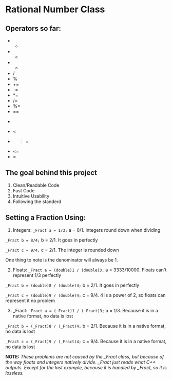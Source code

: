 Rational Number Class
=====================

Operators so far:
-----------------

* +
* -
* *
* /
* %
* +=
* -=
* *=
* /=
* %=
* ==
* >
* <
* >=
* <=
* =
    
The goal behind this project
----------------------------
1. Clean/Readable Code
2. Fast Code
3. Intuitive Usability
4. Following the standerd


Setting a Fraction Using:
-------------------------
1. Integers:
`_Fract a = 1/3;` a = 0/1.  Integers round down when dividing

`_Fract b = 8/4;` b = 2/1.  It goes in perfectly

`_Fract c = 9/4;` c = 2/1.  The integer is rounded down

One thing to note is the denominator will always be 1.

2. Floats:
`_Fract a = (double)1 / (double)3;` a = 3333/10000.  Floats can't represent 1/3 perfectly

`_Fract b = (double)8 / (double)4;` b = 2/1.         It goes in perfectly

`_Fract c = (double)9 / (double)4;` c = 9/4.         4 is a power of 2, so floats can represent it no problem

3. \_Fract:
`_Fract a = (_Fract)1 / (_Fract)3;` a = 1/3.  Because it is in a native format, no data is lost

`_Fract b = (_Fract)8 / (_Fract)4;` b = 2/1.  Because it is in a native format, no data is lost

`_Fract c = (_Fract)9 / (_Fract)4;` c = 9/4.  Because it is in a native format, no data is lost

__NOTE:__ 
_These problems are not caused by the \_Fract class, but because of the way floats and integers natively divide. \_Fract just reads what C++ outputs. Except for the last example, because it is handled by \_Fract, so it is lossless._
